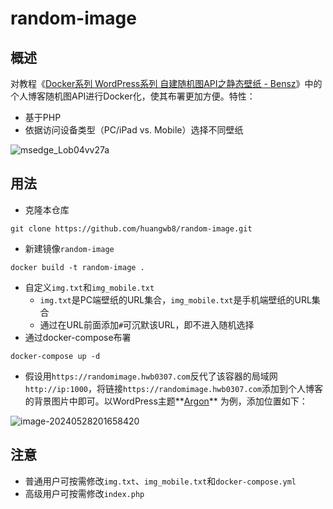 # random-image


## 概述

对教程《[Docker系列 WordPress系列 自建随机图API之静态壁纸 - Bensz](https://blognas.hwb0307.com/linux/docker/1363)》中的个人博客随机图API进行Docker化，使其布署更加方便。特性：

+ 基于PHP
+ 依据访问设备类型（PC/iPad vs. Mobile）选择不同壁纸

![msedge_Lob04vv27a](https://chevereto.hwb0307.com/images/2024/05/28/msedge_Lob04vv27a.jpg)

## 用法

+ 克隆本仓库

```shell
git clone https://github.com/huangwb8/random-image.git
```

+ 新建镜像`random-image`

```shell
docker build -t random-image .
```

+ 自定义`img.txt`和`img_mobile.txt`
  + `img.txt`是PC端壁纸的URL集合，`img_mobile.txt`是手机端壁纸的URL集合
  + 通过在URL前面添加`#`可沉默该URL，即不进入随机选择
+ 通过docker-compose布署

```shell
docker-compose up -d
```

+ 假设用`https://randomimage.hwb0307.com`反代了该容器的局域网`http://ip:1000`，将链接`https://randomimage.hwb0307.com`添加到个人博客的背景图片中即可。以WordPress主题**[Argon](https://github.com/solstice23/argon-theme)** 为例，添加位置如下：

![image-20240528201658420](https://chevereto.hwb0307.com/images/2024/05/28/image-20240528201658420.png)

## 注意

+ 普通用户可按需修改`img.txt`、`img_mobile.txt`和`docker-compose.yml`
+ 高级用户可按需修改`index.php`
